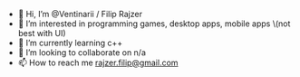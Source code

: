 - 👋 Hi, I’m @Ventinarii / Filip Rajzer
- 👀 I’m interested in programming games, desktop apps, mobile apps \\(not best with UI)
- 🌱 I’m currently learning c++
- 💞️ I’m looking to collaborate on n/a
- 📫 How to reach me rajzer.filip@gmail.com

<!---
Ventinarii/Ventinarii is a ✨ special ✨ repository because its `README.md` (this file) appears on your GitHub profile.
You can click the Preview link to take a look at your changes.
--->
